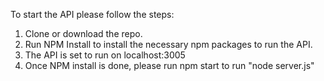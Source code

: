 To start the API please follow the steps:

1. Clone or download the repo.
2. Run NPM Install to install the necessary npm packages to run the API.
3. The API is set to run on localhost:3005
4. Once NPM install is done, please run npm start to run "node server.js"